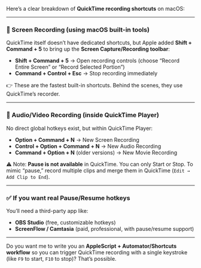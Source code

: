 Here’s a clear breakdown of **QuickTime recording shortcuts** on macOS:

---

### 🎥 Screen Recording (using macOS built-in tools)

QuickTime itself doesn’t have dedicated shortcuts, but Apple added **Shift + Command + 5** to bring up the **Screen Capture/Recording toolbar**:

* **Shift + Command + 5** → Open recording controls
  (choose “Record Entire Screen” or “Record Selected Portion”)
* **Command + Control + Esc** → Stop recording immediately

👉 These are the fastest built-in shortcuts. Behind the scenes, they use QuickTime’s recorder.

---

### 🎤 Audio/Video Recording (inside QuickTime Player)

No direct global hotkeys exist, but within QuickTime Player:

* **Option + Command + N** → New Screen Recording
* **Control + Option + Command + N** → New Audio Recording
* **Command + Option + N** (older versions) → New Movie Recording

⚠️ Note: **Pause is not available** in QuickTime. You can only Start or Stop. To mimic “pause,” record multiple clips and merge them in QuickTime (`Edit → Add Clip to End`).

---

### ✅ If you want real Pause/Resume hotkeys

You’ll need a third-party app like:

* **OBS Studio** (free, customizable hotkeys)
* **ScreenFlow / Camtasia** (paid, professional, with pause/resume support)

---

Do you want me to write you an **AppleScript + Automator/Shortcuts workflow** so you can trigger QuickTime recording with a single keystroke (like `F9` to start, `F10` to stop)? That’s possible.

